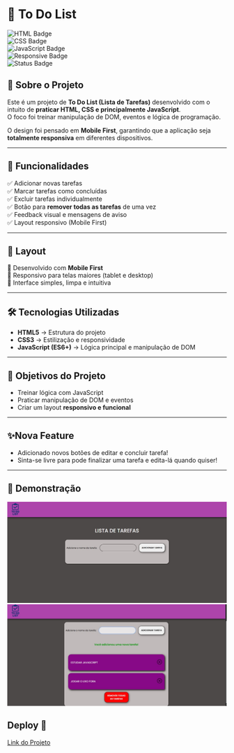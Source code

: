 # 📝 To Do List

![HTML Badge](https://img.shields.io/badge/HTML-5-orange?logo=html5&logoColor=white)  
![CSS Badge](https://img.shields.io/badge/CSS-3-blue?logo=css3&logoColor=white)  
![JavaScript Badge](https://img.shields.io/badge/JavaScript-ES6-yellow?logo=javascript&logoColor=black)  
![Responsive Badge](https://img.shields.io/badge/Mobile--First-✔-brightgreen)  
![Status Badge](https://img.shields.io/badge/Status-Concluído-success)

## 📌 Sobre o Projeto

Este é um projeto de **To Do List (Lista de Tarefas)** desenvolvido com o intuito de **praticar HTML, CSS e principalmente JavaScript**.  
O foco foi treinar manipulação de DOM, eventos e lógica de programação.

O design foi pensado em **Mobile First**, garantindo que a aplicação seja **totalmente responsiva** em diferentes dispositivos.

---

## 🚀 Funcionalidades

✅ Adicionar novas tarefas  
✅ Marcar tarefas como concluídas  
✅ Excluir tarefas individualmente  
✅ Botão para **remover todas as tarefas** de uma vez  
✅ Feedback visual e mensagens de aviso  
✅ Layout responsivo (Mobile First)

---

## 📱 Layout

🔹 Desenvolvido com **Mobile First**  
🔹 Responsivo para telas maiores (tablet e desktop)  
🔹 Interface simples, limpa e intuitiva

---

## 🛠️ Tecnologias Utilizadas

- **HTML5** → Estrutura do projeto
- **CSS3** → Estilização e responsividade
- **JavaScript (ES6+)** → Lógica principal e manipulação de DOM

---

## 🎯 Objetivos do Projeto

- Treinar lógica com JavaScript
- Praticar manipulação de DOM e eventos
- Criar um layout **responsivo e funcional**

---

## ✨Nova Feature

- Adicionado novos botões de editar e concluir tarefa!
- Sinta-se livre para pode finalizar uma tarefa e edita-lá quando quiser!

---

## 📸 Demonstração

![To-do-list-sem-tarefas](src/assets/img/To%20do%20List%20normal.jpg)
![To-do-list-com-tarefas](src/assets/img/todolist-w-tasks.jpg)

## Deploy 📎

[Link do Projeto](https://erick-camposdev.github.io/TO-DO-LIST/)
